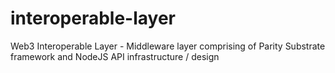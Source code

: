 # interoperable-layer
Web3 Interoperable Layer - Middleware layer comprising of Parity Substrate framework and NodeJS API infrastructure / design
